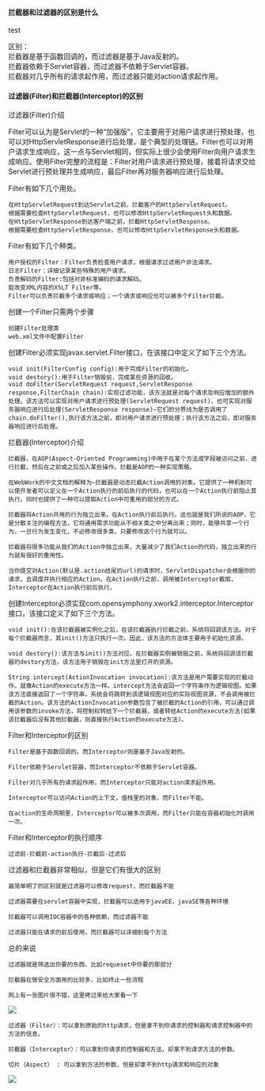 #### 拦截器和过滤器的区别是什么

test

区别：\
拦截器是基于函数回调的，而过滤器是基于Java反射的。\
拦截器依赖于Servlet容器，而过滤器不依赖于Servlet容器。\
拦截器对几乎所有的请求起作用，而过滤器只能对action请求起作用。

#### 过滤器(Filter)和拦截器(Interceptor)的区别

过滤器(Filter)介绍

Filter可以认为是Servlet的一种“加强版”，它主要用于对用户请求进行预处理，也可以对HttpServletResponse进行后处理，是个典型的处理链。Filter也可以对用户请求生成响应，这一点与Servlet相同，但实际上很少会使用Filter向用户请求生成响应。使用Filter完整的流程是：Filter对用户请求进行预处理，接着将请求交给Servlet进行预处理并生成响应，最后Filter再对服务器响应进行后处理。

Filter有如下几个用处。

    在HttpServletRequest到达Servlet之前，拦截客户的HttpServletRequest。
    根据需要检查HttpServletRequest，也可以修改HttpServletRequest头和数据。
    在HttpServletResponse到达客户端之前，拦截HttpServletResponse。
    根据需要检查HttpServletResponse，也可以修改HttpServletResponse头和数据。

Filter有如下几个种类。

    用户授权的Filter：Filter负责检查用户请求，根据请求过滤用户非法请求。
    日志Filter：详细记录某些特殊的用户请求。
    负责解码的Filter:包括对非标准编码的请求解码。
    能改变XML内容的XSLT Filter等。
    Filter可以负责拦截多个请求或响应；一个请求或响应也可以被多个Filter拦截。

创建一个Filter只需两个步骤

    创建Filter处理类
    web.xml文件中配置Filter

创建Filter必须实现javax.servlet.Filter接口，在该接口中定义了如下三个方法。

    void init(FilterConfig config):用于完成Filter的初始化。
    void destory():用于Filter销毁前，完成某些资源的回收。
    void doFilter(ServletRequest request,ServletResponse response,FilterChain chain):实现过滤功能，该方法就是对每个请求及响应增加的额外处理。该方法可以实现对用户请求进行预处理(ServletRequest request)，也可实现对服务器响应进行后处理(ServletResponse response)—它们的分界线为是否调用了chain.doFilter(),执行该方法之前，即对用户请求进行预处理；执行该方法之后，即对服务器响应进行后处理。

拦截器(Interceptor)介绍

    拦截器，在AOP(Aspect-Oriented Programming)中用于在某个方法或字段被访问之前，进行拦截，然后在之前或之后加入某些操作。拦截是AOP的一种实现策略。
    
    在WebWork的中文文档的解释为—拦截器是动态拦截Action调用的对象。它提供了一种机制可以使开发者可以定义在一个Action执行的前后执行的代码，也可以在一个Action执行前阻止其执行。同时也提供了一种可以提取Action中可重用的部分的方式。
    
    拦截器将Action共用的行为独立出来，在Action执行前后执行。这也就是我们所说的AOP，它是分散关注的编程方法，它将通用需求功能从不相关类之中分离出来；同时，能够共享一个行为，一旦行为发生变化，不必修改很多类，只要修改这个行为就可以。
    
    拦截器将很多功能从我们的Action中独立出来，大量减少了我们Action的代码，独立出来的行为就有很好的重用性。
    
    当你提交对Action(默认是.action结尾的url)的请求时，ServletDispatcher会根据你的请求，去调度并执行相应的Action。在Action执行之前，调用被Interceptor截取，Interceptor在Action执行前后执行。
    
创建Interceptor必须实现com.opensymphony.xwork2.interceptor.Interceptor接口，该接口定义了如下三个方法。

    void init():在该拦截器被实例化之后，在该拦截器执行拦截之前，系统将回调该方法。对于每个拦截器而言，其init()方法只执行一次。因此，该方法的方法体主要用于初始化资源。
    
    void destory():该方法与init()方法对应。在拦截器实例被销毁之前，系统将回调该拦截器的destory方法，该方法用于销毁在init方法里打开的资源。
    
    String intercept(ActionInvocation invocation):该方法是用户需要实现的拦截动作。就像Action的execute方法一样。intercept方法会返回一个字符串作为逻辑视图。如果该方法直接返回了一个字符串，系统会将跳转到该逻辑视图对应的实际视图资源，不会调用被拦截的Action。该方法的ActionInvocation参数包含了被拦截的Action的引用，可以通过调用该参数的invoke方法，将控制权转给下一个拦截器，或者转给Action的execute方法(如果该拦截器后没有其他拦截器，则直接执行Action的execute方法)。

Filter和Interceptor的区别

    Filter是基于函数回调的，而Interceptor则是基于Java反射的。
    
    Filter依赖于Servlet容器，而Interceptor不依赖于Servlet容器。
    
    Filter对几乎所有的请求起作用，而Interceptor只能对action请求起作用。
    
    Interceptor可以访问Action的上下文，值栈里的对象，而Filter不能。
    
    在action的生命周期里，Interceptor可以被多次调用，而Filter只能在容器初始化时调用一次。

Filter和Interceptor的执行顺序

    过滤前-拦截前-action执行-拦截后-过滤后


过滤器和拦截器非常相似，但是它们有很大的区别

    最简单明了的区别就是过滤器可以修改request，而拦截器不能
    
    过滤器需要在servlet容器中实现，拦截器可以适用于javaEE，javaSE等各种环境
    
    拦截器可以调用IOC容器中的各种依赖，而过滤器不能
    
    过滤器只能在请求的前后使用，而拦截器可以详细到每个方法

总的来说

    过滤器就是筛选出你要的东西，比如requeset中你要的那部分
    
    拦截器在做安全方面用的比较多，比如终止一些流程
    
    网上有一张图片很不错，这里拷过来给大家看一下

![](../../src/main/resources/1616943735748323.png)

    过滤器（Filter）：可以拿到原始的http请求，但是拿不到你请求的控制器和请求控制器中的方法的信息。
    
    拦截器（Interceptor）：可以拿到你请求的控制器和方法，却拿不到请求方法的参数。
    
    切片（Aspect） : 可以拿到方法的参数，但是却拿不到http请求和响应的对象

![](../../src/main/resources/1616943747900048.png)

